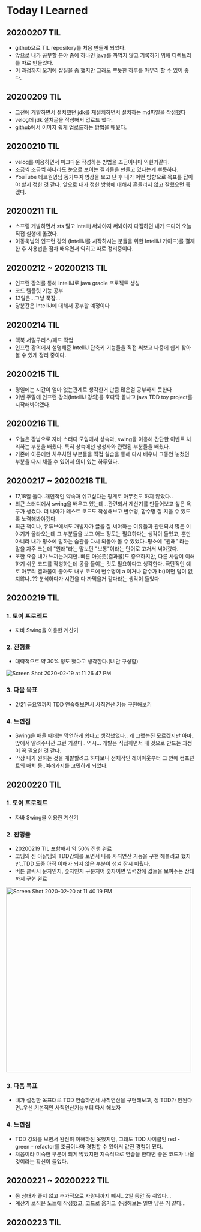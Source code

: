 # Today I Learned

## 20200207 TIL

- github으로 TIL repository를 처음 만들게 되었다.
- 앞으로 내가 공부할 분야 중에 하나인 java를 까먹지 않고 기록하기 위해 디렉토리를 따로 만들었다.
- 이 과정까지 오기에 삽질을 좀 했지만 그래도 뿌듯한 하루를 마무리 할 수 있어 좋다.

## 20200209 TIL

- 그전에 개발하면서 설치했던 jdk를 재설치하면서 설치하는 md파일을 작성했다
- velog에 jdk 설치글을 작성해서 업로드 했다.
- github에서 이미지 쉽게 업로드하는 방법을 배웠다.


## 20200210 TIL

- velog를 이용하면서 마크다운 작성하는 방법을 조금이나마 익힌거같다.
- 조금씩 조금씩 하나라도 눈으로 보이는 결과물을 만들고 있다는게 뿌듯하다.
- YouTube 데브원영님 동기부여 영상을 보고 난 후 내가 어떤 방향으로 목표를 잡아야 할지 정한 것 같다. 앞으로 내가 정한 방향에 대해서 흔들리지 않고 잘했으면 좋겠다.


## 20200211 TIL

- 스프링 개발하면서 sts 말고 intellij 써봐야지 써봐야지 다짐하던 내가 드디어 오늘 직접 실행에 옮겼다.
- 이동욱님의 인프런 강의 (IntelliJ를 시작하시는 분들을 위한 IntelliJ 가이드)를 결제 한 후 사용법을 점차 배우면서 익히고 따로 정리중이다.

## 20200212 ~ 20200213 TIL

- 인프런 강의를 통해 IntelliJ로 java gradle 프로젝트 생성
- 코드 템플릿 기능 공부
- 13일은...그냥 푹잠...
- 당분간은 IntelliJ에 대해서 공부할 예정이다


## 20200214 TIL

- 맥북 서멀구리스/패드 작업
- 인프런 강의에서 설명해준 IntelliJ 단축키 기능들을 직접 써보고 나중에 쉽게 찾아볼 수 있게 정리 중이다.

## 20200215 TIL

- 평일에는 시간이 얼마 없는관계로 생각한거 만큼 많은걸 공부하지 못한다
- 이번 주말에 인프런 강의(IntelliJ 강의)를 호다닥 끝나고 java TDD toy project를 시작해봐야겠다.

## 20200216 TIL

- 오늘은 강남으로 자바 스터디 모임에서 상속과, swing을 이용해 간단한 이벤트 처리하는 부분을 배웠다. 특히 상속에선 생성자와 관련된 부분들을 배웠다.
- 기존에 이론에만 치우치던 부분들을 직접 실습을 통해 다시 배우니 그동안 놓쳤던 부분을 다시 채울 수 있어서 의미 있는 하루였다.

## 20200217 ~ 20200218 TIL

- 17,18일 둘다..개인적인 약속과 쉬고싶다는 핑계로 아무것도 하지 않았다..
- 최근 스터디에서 swing을 배우고 있는데...관련되서 계산기를 만들어보고 싶은 욕구가 생겼다. 더 나아가 테스트 코드도 작성해보고 변수명, 함수명 잘 지을 수 있도록 노력해봐야겠다. 
- 최근 책이나, 유튜브에서도 개발자가 글을 잘 써야하는 이유들과 관련되서 많은 이야기가 올라오는데 그 부분들을 보고 어느 정도는 필요하다는 생각이 들었고, 뿐만 아니라 내가 평소에 말하는 습관을 다시 되돌아 볼 수 있었다..평소에 "원래" 라는 말을 자주 쓰는데 "원래"라는 말보단 "보통"이라는 단어로 고쳐서 써야겠다.
- 또한 요즘 내가 느끼는거지만..빠른 아웃풋(결과물)도 중요하지만, 다른 사람이 이해하기 쉬운 코드를 작성하는데 공을 들이는 것도 필요하다고 생각한다. 극단적인 예로 아무리 결과물이 좋아도 내부 코드에 변수명이 a 이거나 함수가 b()이면 답이 없지않나..?? 분석하다가 시간을 다 까먹을거 같다라는 생각이 들었다

## 20200219 TIL

### 1. 토이 프로젝트

- 자바 Swing을 이용한 계산기

### 2. 진행률

- 대략적으로 약 30% 정도 했다고 생각한다.(UI만 구성함)

![Screen Shot 2020-02-19 at 11 26 47 PM](https://user-images.githubusercontent.com/13554850/74843566-73f2f900-536f-11ea-8b9e-edcd65618a22.png)

### 3. 다음 목표

- 2/21 금요일까지 TDD 연습해보면서 사칙연산 기능 구현해보기

### 4. 느낀점

- Swing을 배울 때에는 막연하게 쉽다고 생각했었다.. 왜 그랬는진 모르겠지만 아마.. 앞에서 알려주니깐 그런 거같다.. 역시... 개발은 직접하면서 내 것으로 만드는 과정이 꼭 필요한 것 같다.
- 막상 내가 원하는 것을 개발할려고 하다보니 전체적인 레이아웃부터 그 안에 컴포넌트의 배치 등..여러가지를 고민하게 되었다.



## 20200220 TIL

### 1. 토이 프로젝트

- 자바 Swing을 이용한 계산기

### 2. 진행률

- 20200219 TIL 포함해서 약 50% 진행 완료
- 코딩의 신 아샬님의 TDD강의를 보면서 나름 사칙연산 기능을 구현 해볼려고 했지만..TDD 도중 아직 이해가 되지 않은 부분이 생겨 잠시 미뤘다.
- 버튼 클릭시 문자인지, 숫자인지 구분지어 숫자이면 입력창에 값들을 보여주는 상태까지 구현 완료

<img width="493" alt="Screen Shot 2020-02-20 at 11 40 19 PM" src="https://user-images.githubusercontent.com/13554850/74945049-635b8500-543a-11ea-8a46-72af977f13fa.png">

### 3. 다음 목표

- 내가 설정한 목표대로 TDD 연습하면서 사칙연산을 구현해보고, 정 TDD가 안된다면..우선 기본적인 사칙연산기능부터 다시 해보자



### 4. 느낀점

- TDD 강의를 보면서 완전히 이해하진 못했지만, 그래도 TDD 사이클인 red - green - refactor를 조금이나마 경험할 수 있어서 값진 경험이 됐다.
- 처음이라 미숙한 부분이 되게 많았지만 지속적으로 연습을 한다면 좋은 코드가 나올 것이라는 확신이 들었다.



## 20200221 ~ 20200222 TIL

- 몸 상태가 좋지 않고 추가적으로 사랑니까지 뺴서.. 2일 동안 푹 쉬었다...
- 계산기 로직은 노트에 작성했고, 코드로 옮기고 수정해보는 일만 남은 거 같다...



## 20200223 TIL

